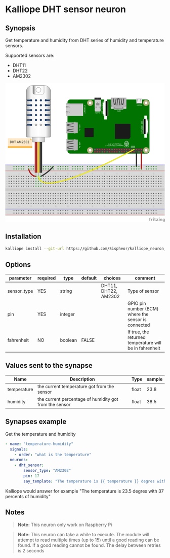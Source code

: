 # Kalliope DHT sensor neuron

## Synopsis

Get temperature and humidity from DHT series of humidity and temperature sensors.

Supported sensors are:

- DHT11
- DHT22
- AM2302

![kalliope_neuron_dht_sensor](images/kalliope_neuron_dht_sensor.png)

## Installation

```bash
kalliope install --git-url https://github.com/Sispheor/kalliope_neuron_dht_sensor.git
```

## Options

| parameter   | required | type    | default | choices              | comment                                                 |
|-------------|----------|---------|---------|----------------------|---------------------------------------------------------|
| sensor_type | YES      | string  |         | DHT11, DHT22, AM2302 | Type of sensor                                          |
| pin         | YES      | integer |         |                      | GPIO pin number (BCM) where the sensor is connected     |
| fahrenheit  | NO       | boolean | FALSE   |                      | If true, the returned temperature will be in fahrenheit |


## Values sent to the synapse

| Name        | Description                                            | Type  | sample |
|-------------|--------------------------------------------------------|-------|--------|
| temperature | the current temperature got from the sensor            | float | 23.8   |
| humidity    | the current percentage of humidity got from the sensor | float | 38.5   |

## Synapses example

Get the temperature and humidity
```yml
- name: "temperature-humidity"
  signals:
    - order: "what is the temperature"
  neurons:
    - dht_sensor:
        sensor_type: "AM2302"
        pin: 17
        say_template: "The temperature is {{ temperature }} degres with {{ humidity }} percents of humidity"
```

Kalliope would answer for example "The temperature is 23.5 degres with 37 percents of humidity"

## Notes

> **Note:** This neuron only work on Raspberry Pi

> **Note:** This neuron can take a while to execute. The module will attempt to read
    multiple times (up to 15) until a good reading can be
    found. If a good reading cannot be found. The delay between retries is 2 seconds
